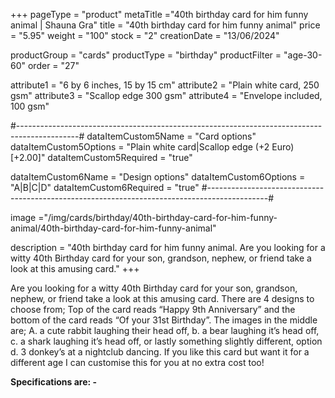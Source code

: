 +++
pageType = "product"
metaTitle ="40th birthday card for him funny animal | Shauna Gra"
title = "40th birthday card for him funny animal"
price = "5.95"
weight = "100"
stock = "2"
creationDate = "13/06/2024"

productGroup = "cards"
productType = "birthday"
productFilter = "age-30-60"
order = "27"

attribute1 = "6 by 6 inches, 15 by 15 cm" 
attribute2 = "Plain white card, 250 gsm"
attribute3 = "Scallop edge 300 gsm"
attribute4 = "Envelope included, 100 gsm"

#---------------------------------------------------------------------------------------------#
dataItemCustom5Name = "Card options"
dataItemCustom5Options = "Plain white card|Scallop edge (+2 Euro)[+2.00]"
dataItemCustom5Required = "true"

dataItemCustom6Name = "Design options"
dataItemCustom6Options = "A|B|C|D"
dataItemCustom6Required = "true"
#---------------------------------------------------------------------------------------------#

image ="/img/cards/birthday/40th-birthday-card-for-him-funny-animal/40th-birthday-card-for-him-funny-animal"

description = "40th birthday card for him funny animal. Are you looking for a witty 40th Birthday card for your son, grandson, nephew, or friend take a look at this amusing card."
+++

Are you looking for a witty 40th Birthday card for your son, grandson, nephew, or friend take a look at this amusing card. There are 4 designs to choose from; Top of the card reads “Happy 9th Anniversary” and the bottom of the card reads “Of your 31st Birthday”. The images in the middle are; A. a cute rabbit laughing their head off, b. a bear laughing it’s head off, c. a shark laughing it’s head off, or lastly something slightly different, option d. 3 donkey’s at a nightclub dancing. If you like this card but want it for a different age I can customise this for you at no extra cost too!

**Specifications are: -**

